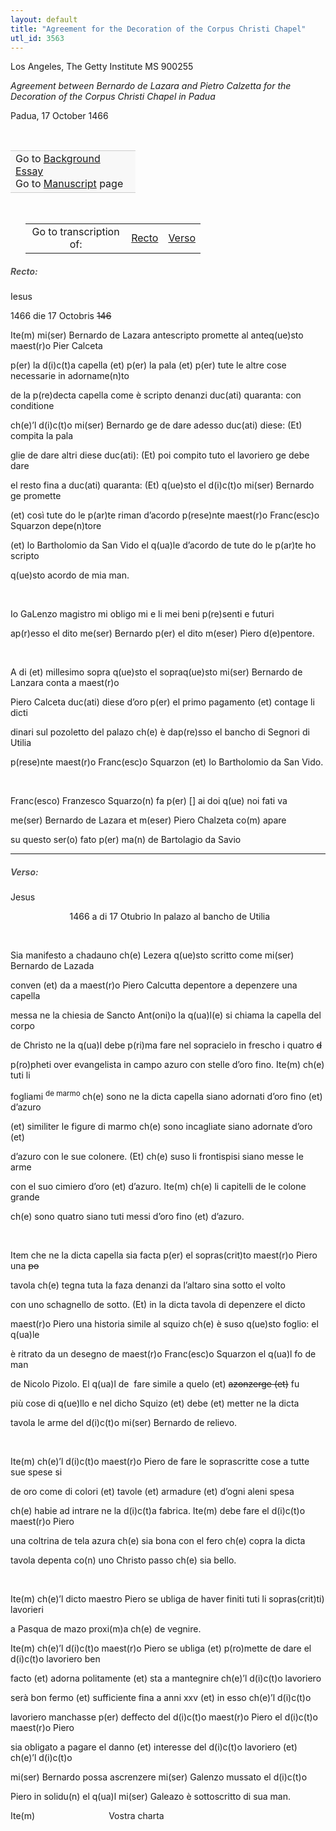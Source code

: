 ```yaml
---
layout: default
title: "Agreement for the Decoration of the Corpus Christi Chapel"
utl_id: 3563
---
```



Los Angeles, The Getty Institute MS 900255


*Agreement between Bernardo de Lazara and Pietro Calzetta for the Decoration of the Corpus Christi Chapel in Padua*


Padua, 17 October 1466


 

<table border="0.5" cellpadding="1" cellspacing="1" style="width: 200px; background-color:#F8F8F8;"><tbody style="border-color:#ccc"><tr style="border-color:#ccc"><td>Go to <a href="https://centerfordigitalhumanities.github.io/Newberry-Italian-paleography/essay/319" target="_blank">Background Essay</a><br />
			Go to <a href="https://centerfordigitalhumanities.github.io/Newberry-Italian-paleography/www/record.html?id=319" target="_blank">Manuscript</a> page</td>
</tr></tbody></table>
 


<table border="0.5" cellpadding="1" cellspacing="1" style="width: 280px; margin-left:.25in;"><tbody><tr style="border-color:#B3B6B7"><td style="text-align:center">Go to transcription of:</td>
<td style="text-align:center"><a href="#1">Recto</a></td>
<td style="text-align:center"><a href="#2">Verso</a></td>
</tr></tbody></table>
<h5 id="1" style="color:#555;">Recto:</h5>

Iesus


1466 die 17 Octobris <s>146</s>


Ite(m) mi(ser) Bernardo de Lazara antescripto promette al anteq(ue)sto maest(r)o Pier Calceta


p(er) la d(i)c(t)a capella (et) p(er) la pala (et) p(er) tute le altre cose necessarie in adorname(n)to


de la p(re)decta capella come è scripto denanzi duc(ati) quaranta: con conditione


ch(e)’l d(i)c(t)o mi(ser) Bernardo ge de dare adesso duc(ati) diese: (Et) compita la pala


glie de dare altri diese duc(ati): (Et) poi compito tuto el lavoriero ge debe dare


el resto fina a duc(ati) quaranta: (Et) q(ue)sto el d(i)c(t)o mi(ser) Bernardo ge promette


(et) così tute do le p(ar)te riman d’acordo p(rese)nte maest(r)o Franc(esc)o Squarzon depe(n)tore


(et) lo Bartholomio da San Vido el q(ua)le d’acordo de tute do le p(ar)te ho scripto


q(ue)sto acordo de mia man.


 


Io GaLenzo magistro mi obligo mi e li mei beni p(re)senti e futuri


ap(r)esso el dito me(ser) Bernardo p(er) el dito m(eser) Piero d(e)pentore.


 


A di (et) millesimo sopra q(ue)sto el sopraq(ue)sto mi(ser) Bernardo de Lanzara conta a maest(r)o


Piero Calceta duc(ati) diese d’oro p(er) el primo pagamento (et) contage li dicti


dinari sul pozoletto del palazo ch(e) è dap(re)sso el bancho di Segnori di Utilia


p(rese)nte maest(r)o Franc(esc)o Squarzon (et) Io Bartholomio da San Vido.


 


Franc(esco) Franzesco Squarzo(n) fa p(er) [] ai doi q(ue) noi fati va


me(ser) Bernardo de Lazara et m(eser) Piero Chalzeta co(m) apare


su questo ser(o) fato p(er) ma(n) de Bartolagio da Savio


<hr /><h5 id="2" style="color:#555;">Verso:</h5>

Jesus


                        1466 a di 17 Otubrio In palazo al bancho de Utilia


 


Sia manifesto a chadauno ch(e) Lezera q(ue)sto scritto come mi(ser) Bernardo de Lazada


conven (et) da a maest(r)o Piero Calcutta depentore a depenzere una capella


messa ne la chiesia de Sancto Ant(oni)o la q(ua)l(e) si chiama la capella del corpo


de Christo ne la q(ua)l debe p(ri)ma fare nel sopracielo in frescho i quatro <s>d</s>


p(ro)pheti over evangelista in campo azuro con stelle d’oro fino. Ite(m) ch(e) tuti li


fogliami <sup>de marmo </sup>ch(e) sono ne la dicta capella siano adornati d’oro fino (et) d’azuro


(et) similiter le figure di marmo ch(e) sono incagliate siano adornate d’oro (et)


d’azuro con le sue colonere. (Et) ch(e) suso li frontispisi siano messe le arme


con el suo cimiero d’oro (et) d’azuro. Ite(m) ch(e) li capitelli de le colone grande


ch(e) sono quatro siano tuti messi d’oro fino (et) d’azuro.


 


Item che ne la dicta capella sia facta p(er) el sopras(crit)to maest(r)o Piero una <s>po</s>


tavola ch(e) tegna tuta la faza denanzi da l’altaro sina sotto el volto


con uno schagnello de sotto. (Et) in la dicta tavola di depenzere el dicto


maest(r)o Piero una historia simile al squizo ch(e) è suso q(ue)sto foglio: el q(ua)le


è ritrato da un desegno de maest(r)o Franc(esc)o Squarzon el q(ua)l fo de man


de Nicolo Pizolo. El q(ua)l de  fare simile a quelo (et) <s>azonzerge (et)</s> fu


più cose di q(ue)llo e nel dicho Squizo (et) debe (et) metter ne la dicta


tavola le arme del d(i)c(t)o mi(ser) Bernardo de relievo.


 


Ite(m) ch(e)’l d(i)c(t)o maest(r)o Piero de fare le soprascritte cose a tutte sue spese si


de oro come di colori (et) tavole (et) armadure (et) d’ogni aleni spesa


ch(e) habie ad intrare ne la d(i)c(t)a fabrica. Ite(m) debe fare el d(i)c(t)o maest(r)o Piero


una coltrina de tela azura ch(e) sia bona con el fero ch(e) copra la dicta


tavola depenta co(n) uno Christo passo ch(e) sia bello.


 


Ite(m) ch(e)’l dicto maestro Piero se ubliga de haver finiti tuti li sopras(crit)ti) lavorieri


a Pasqua de mazo proxi(m)a ch(e) de vegnire.


Ite(m) ch(e)’l d(i)c(t)o maest(r)o Piero se ubliga (et) p(ro)mette de dare el d(i)c(t)o lavoriero ben


facto (et) adorna politamente (et) sta a mantegnire ch(e)’l d(i)c(t)o lavoriero


serà bon fermo (et) sufficiente fina a anni xxv (et) in esso ch(e)’l d(i)c(t)o


lavoriero manchasse p(er) deffecto del d(i)c(t)o maest(r)o Piero el d(i)c(t)o maest(r)o Piero


sia obligato a pagare el danno (et) interesse del d(i)c(t)o lavoriero (et) ch(e)’l d(i)c(t)o


mi(ser) Bernardo possa ascrenzere mi(ser) Galenzo mussato el d(i)c(t)o


Piero in solidu(n) el q(ua)l mi(ser) Galeazo è sottoscritto di sua man.


Ite(m)                              Vostra charta


 

